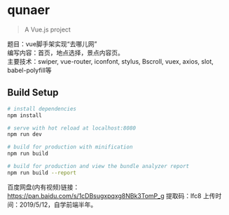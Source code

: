 # qunaer  

> A Vue.js project  

题目：vue脚手架实现“去哪儿网”  
编写内容：首页，地点选择，景点内容页。  
主要技术：swiper, vue-router,  iconfont, stylus, Bscroll, vuex, axios, slot, babel-polyfill等  

## Build Setup

``` bash
# install dependencies
npm install

# serve with hot reload at localhost:8080
npm run dev

# build for production with minification
npm run build

# build for production and view the bundle analyzer report
npm run build --report
```

百度网盘(内有视频)链接：https://pan.baidu.com/s/1cDBsugxpqxg8NBk3TomP_g  提取码：lfc8 上传时间：2019/5/12，自学前端半年。

